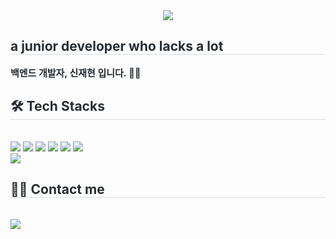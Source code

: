 <div align= "center">
    <img src="https://capsule-render.vercel.app/api?type=waving&color=5bb3f5&height=120&text=👋%20Hi,%20I'm%20JaeHyun%20!&animation=twinkling&fontColor=000000&fontSize=40" />
    </div>
    <div style="text-align: left;"> 
    <h2 style="border-bottom: 1px solid #d8dee4; color: #282d33;"> a junior developer who lacks a lot </h2>  
    <div style="font-weight: 700; font-size: 15px; text-align: left; color: #282d33;"> 백엔드 개발자, 신재현 입니다. 👨‍💻 </div> 
    </div>
    <div style="text-align: left;">
    <h2 style="border-bottom: 1px solid #d8dee4; color: #282d33;"> 🛠️ Tech Stacks </h2> <br> 
    <div style="margin: ; text-align: left;" "text-align: left;"> 
        <img src="https://img.shields.io/badge/kotlin-7F52FF?style=for-the-badge&logo=kotlin&logoColor=white">
        <img src="https://img.shields.io/badge/Java-007396?style=for-the-badge&logo=Java&logoColor=white">
        <img src="https://img.shields.io/badge/Javascript-F7DF1E?style=for-the-badge&logo=Javascript&logoColor=white">
        <img src="https://img.shields.io/badge/Spring_Boot-6DB33F?style=for-the-badge&logo=SpringBoot&logoColor=white">
        <img src="https://img.shields.io/badge/Python-3776AB?style=for-the-badge&logo=Python&logoColor=white">
        <img src="https://img.shields.io/badge/Android-3DDC84?style=for-the-badge&logo=Android&logoColor=white">
        <br/><img src="https://img.shields.io/badge/MySQL-4479A1?style=for-the-badge&logo=MySQL&logoColor=white">
        </div>
    </div>
    <div style="text-align: left;">
    <h2 style="border-bottom: 1px solid #d8dee4; color: #282d33;"> 🧑‍💻 Contact me </h2> <br> 
    <div style="text-align: left;"> <a href=https://www.instagram.com/sugowslt/> <img src="https://img.shields.io/badge/Instagram-E4405F?style=for-the-badge&logo=Instagram&logoColor=white&link=https://www.instagram.com/sugowslt/"> </a>
          </div>  <br> 
    <div style="text-align: left;">  </div> 
    </div>
    
